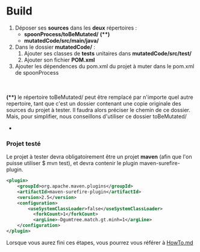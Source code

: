 <!-- Comment construire votre framework -->
<!-- Build c'est comment construire le framework,
le faire fonctionner (avoir ces 3 dossiers à tels endroits, compiler ce machin, avoir python d'installé, ...)
 donc tout ce qui est nécessaire niveau techniuqe-->
# Build #


1. Déposer ses <b>sources</b> dans les <b>deux</b> répertoires :
    - <b>spoonProcess/toBeMutated/</b> <b>(**)</b>
    - <b>mutatedCode/src/main/java/</b>
2. Dans le dossier <b>mutatedCode/</b> :
    1. Ajouter ses classes de <b>tests</b> unitaires dans <b>mutatedCode/src/test/</b>
    2. Ajouter son fichier <b>POM.xml</b>
3. Ajouter les dépendences du pom.xml du projet à muter dans le pom.xml de spoonProcess

<br/>
<br/>
<b>(**)</b> le répertoire toBeMutated/ peut être remplacé par n'importe quel autre repertoire,
 tant que c'est un dossier contenant une copie originale des sources du projet à tester.
 Il faudra alors préciser le chemin de ce dossier. <br/>Mais, pour simplifier, nous conseillons d'utiliser ce dossier toBeMutated/

-
### Projet testé #
Le projet à tester devra obligatoirement être un projet <b>maven</b> (afin que l'on puisse utiliser $ mvn test), et devra contenir le plugin maven-surefire-plugin.

```xml
<plugin>
    <groupId>org.apache.maven.plugins</groupId>
    <artifactId>maven-surefire-plugin</artifactId>
    <version>2.5</version>
    <configuration>
        <useSystemClassLoader>false</useSystemClassLoader>
          <forkCount>1</forkCount>
          <argLine>-Dgumtree.match.gt.minh=1</argLine>
    </configuration>
</plugin>
```

Lorsque vous aurez fini ces étapes, vous pourrez vous référer à [HowTo.md](../blob/master/HowTo.md)